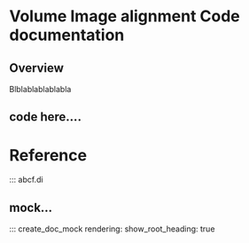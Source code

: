 # Volume Image alignment Code documentation

## Overview

Blblablablablabla


## code here....

# Reference

::: abcf.di


## mock...

::: create_doc_mock
    rendering:
        show_root_heading: true
